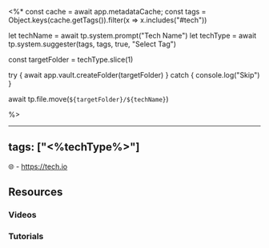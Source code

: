 <%* 
const cache = await  app.metadataCache;
const tags = Object.keys(cache.getTags()).filter(x => x.includes("#tech"))

let techName = await tp.system.prompt("Tech Name")
let techType = await tp.system.suggester(tags, tags, true, "Select Tag")

const targetFolder = techType.slice(1)

try {
	await app.vault.createFolder(targetFolder)
} catch {
	console.log("Skip")
}

await tp.file.move(`${targetFolder}/${techName}`) 

%>

---
tags: ["<%techType%>"]
---

🌐 - https://tech.io

## Resources
### Videos
### Tutorials